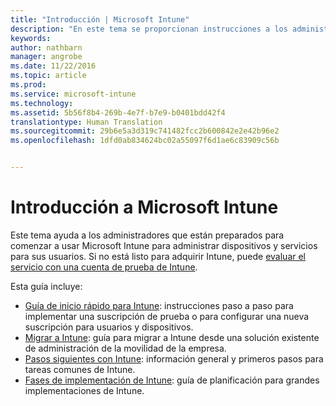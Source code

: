 ```yaml
---
title: "Introducción | Microsoft Intune"
description: "En este tema se proporcionan instrucciones a los administradores que están preparados para implementar Microsoft Intune en el entorno de producción de la empresa que administran."
keywords: 
author: nathbarn
manager: angrobe
ms.date: 11/22/2016
ms.topic: article
ms.prod: 
ms.service: microsoft-intune
ms.technology: 
ms.assetid: 5b56f8b4-269b-4e7f-b7e9-b0401bdd42f4
translationtype: Human Translation
ms.sourcegitcommit: 29b6e5a3d319c741482fcc2b600842e2e42b96e2
ms.openlocfilehash: 1dfd0ab834624bc02a55097f6d1ae6c83909c56b


---
```


# <a name="get-started-with-microsoft-intune"></a>Introducción a Microsoft Intune

Este tema ayuda a los administradores que están preparados para comenzar a usar Microsoft Intune para administrar dispositivos y servicios para sus usuarios. Si no está listo para adquirir Intune, puede [evaluar el servicio con una cuenta de prueba de Intune](https://docs.microsoft.com/intune/understand-explore/get-started-with-a-30-day-trial-of-microsoft-intune).

Esta guía incluye:
- [Guía de inicio rápido para Intune](start-with-a-paid-subscription-to-microsoft-intune.md): instrucciones paso a paso para implementar una suscripción de prueba o para configurar una nueva suscripción para usuarios y dispositivos.
- [Migrar a Intune](migrate-to-intune.md): guía para migrar a Intune desde una solución existente de administración de la movilidad de la empresa.
- [Pasos siguientes con Intune](prevent-company-data-leaks-from-Office-365-mobile-apps.md): información general y primeros pasos para tareas comunes de Intune.
- [Fases de implementación de Intune](rollout-phases-for-microsoft-intune-deployment.md): guía de planificación para grandes implementaciones de Intune.



<!--HONumber=Nov16_HO4-->


